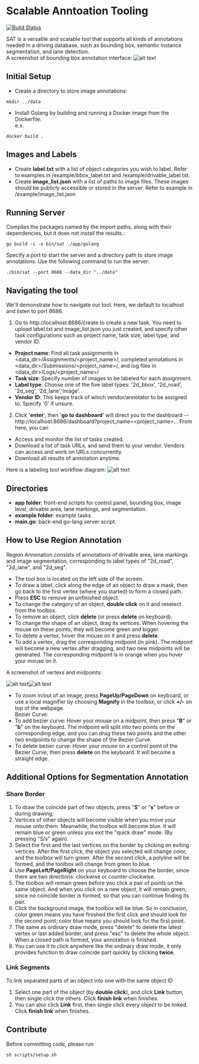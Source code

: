 # Scalable Anntoation Tooling

[![Build Status](https://travis-ci.com/ucbdrive/sat.svg?token=9QKS6inVmkjyhrWUHjqT)](https://travis-ci.com/ucbdrive/sat)

SAT is a versatile and scalable tool that supports all kinds of annotations needed in a driving database, such as bounding box, semantic instance segmentation, and lane detection.  
A screenshot of bounding box annotation interface:
![alt text](/example/bbox_tool.jpg)

## Initial Setup ##
* Create a directory to store image annotations: 
```
mkdir ../data
```
* Install Golang by building and running a Docker image from the 
Dockerfile.  
e.x.
```
docker build .
```

## Images and Labels ##
* Create **label.txt** with a list of object categories you wish to label. 
Refer to examples in /example/bbox_label.txt and /example/drivable_label.txt. 
* Create **image_list.json** with a list of paths to image files. These images 
should be publicly accessible or stored in the server. Refer to example in
/example/image_list.json

## Running Server ##
Compiles the packages named by the import paths, along with their dependencies, but it does not install the results.:  
```
go build -i -o bin/sat ./app/golang
```
Specify a port to start the server and a directory path to store 
image annotations. Use the following command to run the server:
```
./bin/sat --port 8686 --data_dir "../data"
```

## Navigating the tool ##
We'll demonstrate how to navigate our tool. Here, we default to localhost and 
listen to port 8686.

1. Go to http://localhost:8686/create to create a new task. You need to 
upload label.txt and image_list.json you just created, and specify other 
task configurations such as project name, task size, label type, and vendor ID. 
* **Project name**: Find all task assignments in 
<data_dir>/Assignments/<project_name>/, completed annotations in  
<data_dir>/Submissions/<project_name>/, and log files in 
<data_dir>/Logs/<project_name>/
* **Task size**: Specify number of images to be labeled for each assignment.
* **Label type**: Choose one of the five label types: '2d_bbox', '2d_road', '2d_seg', '2d_lane','image'.
* **Vendor ID**: This keeps track of which vendor/annotator to be assigned to. 
Specify '0' if unsure.

2. Click '**enter**', then '**go to dashboard**' will direct you to the dashboard --
http://localhost:8686/dashboard?project_name=<project_name>... From here, you can 
* Access and monitor the list of tasks created. 
* Download a list of task URLs, and send them to your vendor. Vendors can access and work on URLs concurrently. 
* Download all results of annotation anytime.

Here is a labeling tool workflow diagram:
![alt text](/example/workflow.jpg) 

## Directories ##
* **app folder**: front-end scripts for control panel, bounding box, image level, drivable area, lane markings, and segmentation.
* **example folder**: example tasks.
* **main.go**: back-end go-lang server script.

## How to Use Region Annotation ##
Region Annonation consists of annotations of drivable area, lane markings and image segmentation, corresponding to label types of "2d_road", "2d_lane", and "2d_seg".
* The tool box is located on the left side of the screen. 
* To draw a label, click along the edge of an object to draw a mask, then go back to the first vertex (where you started) to form a closed path.
* Press **ESC** to remove an unfinished object.
* To change the category of an object, **double click** on it and reselect from the toolbox.
* To remove an object, click **delete** (or press **delete** on keyboard).
* To change the shape of an object, drag its vertices. When hovering the mouse on these points, they will become green and bigger.
* To delete a vertex, hover the mouse on it and press **delete**.
* To add a vertex, drag the corresponding midpoint (in pink). The midpoint will become a new vertex after dragging, and two new midpoints will be generated. The corresponding midpoint is in orange when you hover your mouse on it.


A screenshot of vertexs and midpoints:


![alt text](/example/vertex.png)![alt text](/example/midpoint.png)


* To zoom in/out of an image, press **PageUp/PageDown** on keyboard, or use a local magnifier by choosing **Magnify** in the toolbox, or click **+/-** on top of the webpage.  
Bezier Curve:
* To add bezier curve: Hover your mouse on a midpoint, then press "**B**" or "**b**" on the keyboard. The midpoint will split into two points on the corresponding edge, and you can drag these two points and the other two endpoints to change the shape of the Bezier Curve.
* To delete bezier curve: Hover your mouse on a control point of the Bezier Curve, then press **delete** on the keyboard. It will become a straight edge.


## Additional Options for Segmentation Annotation ##
### Share Border 
1. To draw the coincide part of two objects, press "**S**" or "**s**" before or during drawing;
2. Vertices of other objects will become visible when you move your mouse onto them. Meanwhile, the toolbox will become blue. It will remain blue or green unless you exit the "quick draw" mode. (By pressing "S/s" again).
3. Select the first and the last vertices on the border by clicking on exiting vertices. After the first click, the object you selected will change color, and the toolbox will turn green. After the second click, a polyline will be formed, and the toolbox will change from green to blue. 
4. Use **PageLeft/PageRight** on your keyboard to choose the border, since there are two directions: clockwise or counter-clockwise.
5. The toolbox will remain green before you click a pair of points on the same object. And when you click on a new object, it will remain green, since no coincide border is formed, so that you can continue finding its pair.
6. Click the background image, the toolbox will be blue. So in conclusion, color green means you have finished the first click and should look for the second point; color blue means you should look for the first point.
7. The same as ordinary draw mode, press "delete" to delete the latest vertex or last added border, and press "esc" to delete the whole object. When a closed path is formed, your annotation is finished.
8. You can use it to click anywhere like the ordinary draw mode, it only provides function to draw coincide part quickly by clicking **twice**.
### Link Segments  
To link separated parts of an object into one with the same object ID
1. Select one part of the object (by **double click**), and click **Link** button, then single click the others. Click **finish link** when finishes.
2. You can also click **Link** first, then single click every object to be linked. Click **finish link** when finishes.

## Contribute
Before committing code, please run
```
sh scripts/setup.sh
```
